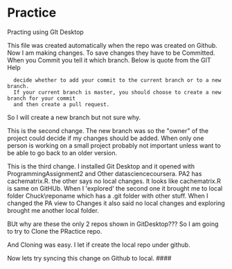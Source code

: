 # Practice
Practing using GIt Desktop

This file was created automatically when the repo was created on Github.
Now I am making changes. To save changes they have to be Committed. 
When you Commit you tell it which branch. Below is quote from the GIT Help

      decide whether to add your commit to the current branch or to a new branch. 
      If your current branch is master, you should choose to create a new branch for your commit
      and then create a pull request. 
      
So I will create a new branch but not sure why.

This is the second change. The new branch was so the "owner" of the project could decide if my 
changes should be added. When only one person is working on a small project probably not important
unless want to be able to go back to an older version.

This is the third change. I installed Git Desktop and it opened with ProgrammingAssignment2 and Other datasciencecoursera. PA2 has cachematrix.R. the other says no local changes. It looks like cachematrix.R is same on GitHUb. When I 'explored' the second one it brought me to local folder Chuck\reponame which has a .git folder with other stuff. When I changed the PA view to Changes it also said no local changes and exploring brought me another local folder.

BUt why are these the only 2 repos shown in GitDesktop??? So I am going to try to Clone the PRactice repo.

And Cloning was easy. I let if create the local repo under github. 

Now lets try syncing this change on Github to local. ####   
